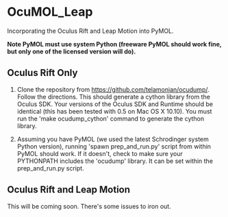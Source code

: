 # OcuMOL_Leap
Incorporating the Oculus Rift and Leap Motion into PyMOL.

**Note PyMOL must use system Python (freeware PyMOL should work fine, but only one of the licensed version will do).**

## Oculus Rift Only
1) Clone the repository from https://github.com/telamonian/ocudump/. Follow the directions. This should generate a cython
    library from the Oculus SDK. Your versions of the Oculus SDK and Runtime should be identical (this has been tested with 0.5
    on Mac OS X 10.10). You must run the 'make ocudump_cython' command to generate the cython library.

2) Assuming you have PyMOL (we used the latest Schrodinger system Python version), running 'spawn prep_and_run.py' script from
    within PyMOL should work. If it doesn't, check to make sure your PYTHONPATH includes the 'ocudump' library. 
    It can be set within the prep_and_run.py script.

## Oculus Rift and Leap Motion
This will be coming soon. There's some issues to iron out.
